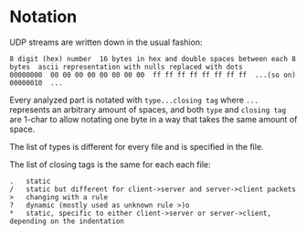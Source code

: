 # Notation
UDP streams are written down in the usual fashion:
```
8 digit (hex) number  16 bytes in hex and double spaces between each 8 bytes  ascii representation with nulls replaced with dots
00000000  00 00 00 00 00 00 00 00  ff ff ff ff ff ff ff ff  ...(so on)
00000010  ...
```

Every analyzed part is notated with `type...closing tag` where `...` represents an arbitrary amount of spaces, and both `type` and `closing tag` are 1-char to allow notating one byte in a way that takes the same amount of space.

The list of types is different for every file and is specified in the file.

The list of closing tags is the same for each each file:
```
.   static
/   static but different for client->server and server->client packets
>   changing with a rule
?   dynamic (mostly used as unknown rule >)o
*   static, specific to either client->server or server->client, depending on the indentation
```
